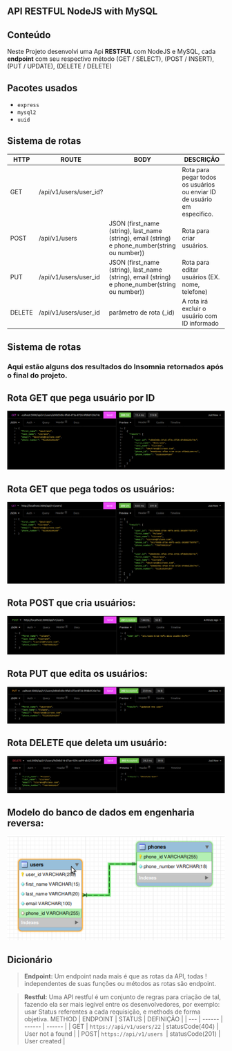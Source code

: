 ## API RESTFUL NodeJS with MySQL
## Conteúdo
Neste Projeto desenvolvi uma Api **RESTFUL** com NodeJS e MySQL, cada **endpoint** com seu respectivo método (GET / SELECT), (POST / INSERT), (PUT / UPDATE), (DELETE / DELETE)
## Pacotes usados
* `express`
* `mysql2`
* `uuid`

## Sistema de rotas
HTTP | ROUTE | BODY | DESCRIÇÃO |
| --- | ------ | ------ | ------ |
| GET | /api/v1/users/user_id? | | Rota para pegar todos os usuários ou enviar ID de usuário em especifico.
| POST | /api/v1/users | JSON (first_name (string), last_name (string), email (string) e phone_number(string ou number)) | Rota para criar usuários.
| PUT | /api/v1/users/user_id | JSON (first_name (string), last_name (string), email (string) e phone_number(string ou number)) | Rota para editar usuários (EX. nome, telefone)
| DELETE | /api/v1/users/user_id | parâmetro de rota (_id) | A rota irá excluir o usuário com ID informado

## Sistema de rotas
### Aqui estão alguns dos resultados do **Insomnia** retornados após o final do projeto.

## Rota GET que pega usuário por ID
![Todos os usuários](./photos/getOne.png)
## Rota GET que pega todos os usuários:
![Todos os usuários](./photos/getAll.png)
## Rota POST que cria usuários:
![Cria os usuários](./photos/post.png)
## Rota PUT que edita os usuários:
![Edita os usuários](./photos/put.png)
## Rota DELETE que deleta um usuário:
![Deleta um usuário](./photos/delete.png)
## Modelo do banco de dados em engenharia reversa:
![Banco de dados](./photos/reverse-enginer.png)
## Dicionário

> **Endpoint:** Um endpoint nada mais é que as rotas da API, todas ! independentes de suas funções ou métodos as rotas são endpoint.

> **Restful:** Uma API restful é um conjunto de regras para criação de tal, fazendo ela ser mais legível entre os desenvolvedores, por exemplo: usar Status referentes a cada requisição, e methods de forma objetiva.
METHOD | ENDPOINT | STATUS | DEFINIÇÃO |
| --- | ------ | ------ | ------ |
| GET | `https://api/v1/users/22` | statusCode(404) | User not a found |
| POST| `https://api/v1/users `| statusCode(201) | User created |

